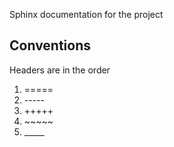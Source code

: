 Sphinx documentation for the project

## Conventions

Headers are in the order

1. =====
2. \-\-\-\-\-
3. +++++
4. \~\~\~\~\~
5. \_\_\_\_\_